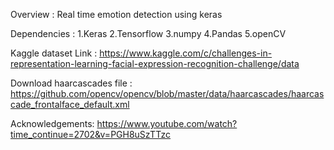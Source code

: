 Overview : Real time emotion detection using keras

Dependencies : 1.Keras 2.Tensorflow 3.numpy 4.Pandas 5.openCV

Kaggle dataset Link : https://www.kaggle.com/c/challenges-in-representation-learning-facial-expression-recognition-challenge/data

Download haarcascades file : https://github.com/opencv/opencv/blob/master/data/haarcascades/haarcascade_frontalface_default.xml

Acknowledgements: https://www.youtube.com/watch?time_continue=2702&v=PGH8uSzTTzc
